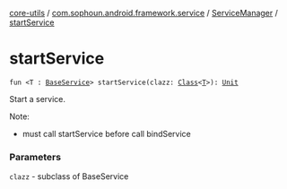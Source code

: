 [core-utils](../../index.md) / [com.sophoun.android.framework.service](../index.md) / [ServiceManager](index.md) / [startService](./start-service.md)

# startService

`fun <T : `[`BaseService`](../-base-service/index.md)`> startService(clazz: `[`Class`](https://docs.oracle.com/javase/6/docs/api/java/lang/Class.html)`<`[`T`](start-service.md#T)`>): `[`Unit`](https://kotlinlang.org/api/latest/jvm/stdlib/kotlin/-unit/index.html)

Start a service.

Note:

* must call startService before call bindService

### Parameters

`clazz` - subclass of BaseService